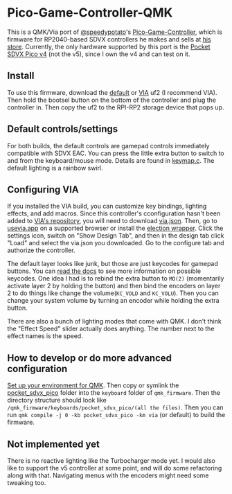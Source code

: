 # Pico-Game-Controller-QMK

This is a QMK/Via port of [@speedypotato](https://github.com/speedypotato)'s [Pico-Game-Controller](https://github.com/speedypotato/Pico-Game-Controller), which is firmware for RP2040-based SDVX controllers he makes and sells at [his store](https://www.speedylabs.us/). Currently, the only hardware supported by this port is the [Pocket SDVX Pico v4](https://github.com/speedypotato/Pocket-SDVX-Pico-v4) (not the v5), since I own the v4 and can test on it.

## Install

To use this firmware, download the [default](build/pocket_sdvx_pico_default.uf2) or [VIA](build/pocket_sdvx_pico_via.uf2) uf2 (I recommend VIA). Then hold the bootsel button on the bottom of the controller and plug the controller in. Then copy the uf2 to the RPI-RP2 storage device that pops up.

## Default controls/settings

For both builds, the default controls are gamepad controls immediately compatible with SDVX EAC. You can press the little extra button to switch to and from the keyboard/mouse mode. Details are found in [keymap.c](pocket_sdvx_pico/keymaps/default/keymap.c). The default lighting is a rainbow swirl.
## Configuring VIA

If you installed the VIA build, you can customize key bindings, lighting effects, and add macros. Since this controller's cconfiguration hasn't been added to [VIA's repository](https://github.com/the-via/keyboards), you will need to download [via.json](via/via.json). Then, go to [usevia.app](https://usevia.app/) on a supported browser or install the [election wrapper](https://github.com/the-via/releases/releases). Click the settings icon, switch on "Show Design Tab", and then in the design tab click "Load" and select the via.json you downloaded. Go to the configure tab and authorize the controller.

The default layer looks like junk, but those are just keycodes for gamepad buttons. You can [read the docs](https://docs.qmk.fm/#/keycodes) to see more information on possible keycodes. One idea I had is to rebind the extra button to `MO(2)` (momentarily activate layer 2 by holding the button) and then bind the encoders on layer 2 to do things like change the volume(`KC_VOLD` and `KC_VOLU`). Then you can change your system volume by turning an encoder while holding the extra button.

There are also a bunch of lighting modes that come with QMK. I don't think the "Effect Speed" slider actually does anything. The number next to the effect names is the speed.

## How to develop or do more advanced configuration

[Set up your environment for QMK](https://docs.qmk.fm/#/newbs_getting_started). Then copy or symlink the [pocket_sdvx_pico](pocket_sdvx_pico) folder into the `keyboard` folder of `qmk_firmware`. Then the directory structure should look like `/qmk_firmware/keyboards/pocket_sdvx_pico/(all the files)`. Then you can run `qmk compile -j 0 -kb pocket_sdvx_pico -km via` (or default) to build the firmware.

## Not implemented yet

There is no reactive lighting like the Turbocharger mode yet. I would also like to support the v5 controller at some point, and will do some refactoring along with that. Navigating menus with the encoders might need some tweaking too.
